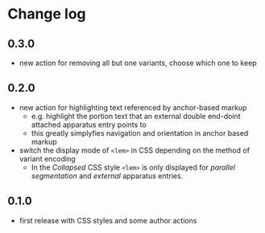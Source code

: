 # Change log #

## 0.3.0 ##

- new action for removing all but one variants, choose which one to keep

## 0.2.0 ##

- new action for highlighting text referenced by anchor-based markup
  - e.g. highlight the portion text that an external double end-doint
    attached apparatus entry points to
  - this greatly simplyfies navigation and orientation in anchor based markup
- switch the display mode of `<lem>` in CSS depending on the method
  of variant encoding
  - In the *Collapsed* CSS style `<lem>` is only displayed for
    *parallel segmentation* and *external* apparatus entries.

## 0.1.0 ##

- first release with CSS styles and some author actions
